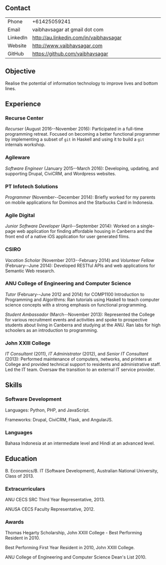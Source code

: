 Contact
-------

<table>
<colgroup>
<col width="11%" />
<col width="88%" />
</colgroup>
<tbody>
<tr class="odd">
<td align="left">Phone</td>
<td align="left">+61425059241</td>
</tr>
<tr class="even">
<td align="left">Email</td>
<td align="left"><script type="text/javascript">
<!--
h='&#x67;&#x6d;&#x61;&#x69;&#108;&#46;&#x63;&#x6f;&#x6d;';a='&#64;';n='&#118;&#x61;&#x69;&#98;&#104;&#x61;&#118;&#x73;&#x61;&#x67;&#x61;&#114;';e=n+a+h;
document.write('<a h'+'ref'+'="ma'+'ilto'+':'+e+'" clas'+'s="em' + 'ail">'+e+'<\/'+'a'+'>');
// -->
</script><noscript>&#118;&#x61;&#x69;&#98;&#104;&#x61;&#118;&#x73;&#x61;&#x67;&#x61;&#114;&#32;&#x61;&#116;&#32;&#x67;&#x6d;&#x61;&#x69;&#108;&#32;&#100;&#x6f;&#116;&#32;&#x63;&#x6f;&#x6d;</noscript></td>
</tr>
<tr class="odd">
<td align="left">LinkedIn</td>
<td align="left"><a href="http://au.linkedin.com/in/vaibhavsagar" class="uri">http://au.linkedin.com/in/vaibhavsagar</a></td>
</tr>
<tr class="even">
<td align="left">Website</td>
<td align="left"><a href="http://www.vaibhavsagar.com" class="uri">http://www.vaibhavsagar.com</a></td>
</tr>
<tr class="odd">
<td align="left">GitHub</td>
<td align="left"><a href="https://github.com/vaibhavsagar" class="uri">https://github.com/vaibhavsagar</a></td>
</tr>
</tbody>
</table>

Objective
---------

Realise the potential of information technology to improve lives and bottom lines.

Experience
----------

### Recurse Center

*Recurser* (August 2016--November 2016): Participated in a full-time programming retreat. Focused on becoming a better functional programmer by implementing a subset of `git` in Haskell and using it to build a `git` internals workshop.

### Agileware

*Software Engineer* (January 2015--March 2016): Developing, updating, and supporting Drupal, CiviCRM, and Wordpress websites.

### PT Infotech Solutions

*Programmer* (November--December 2014): Briefly worked for my parents on mobile applications for Dominos and the Starbucks Card in Indonesia.

### Agile Digital

*Junior Software Developer* (April--September 2014): Worked on a single-page web application for finding affordable housing in Canberra and the front end of a native iOS application for user generated films.

### CSIRO

*Vacation Scholar* (November 2013--February 2014) and *Volunteer Fellow* (February--June 2014): Developed RESTful APIs and web applications for Semantic Web research.

### ANU College of Engineering and Computer Science

*Tutor* (February--June 2012 and 2014) for COMP1100 Introduction to Programming and Algorithms: Ran tutorials using Haskell to teach computer science concepts with a strong emphasis on functional programming.

*Student Ambassador* (March--November 2013): Represented the College for various recruitment events and activities and spoke to prospective students about living in Canberra and studying at the ANU. Ran labs for high schoolers as an introduction to programming.

### John XXIII College

*IT Consultant* (2011), *IT Administrator* (2012), and *Senior IT Consultant* (2013): Performed maintenance of computers, networks, and printers at College and provided technical support to residents and administrative staff. Led the IT team. Oversaw the transition to an external IT service provider.

Skills
------

### Software Development

Languages: Python, PHP, and JavaScript.

Frameworks: Drupal, CiviCRM, Flask, and AngularJS.

### Languages

Bahasa Indonesia at an intermediate level and Hindi at an advanced level.

Education
---------

B. Economics/B. IT (Software Development), Australian National University, Class of 2013.

### Extracurriculars

ANU CECS SRC Third Year Representative, 2013.

ANUSA CECS Faculty Representative, 2012.

### Awards

Thomas Hegarty Scholarship, John XXIII College - Best Performing Resident in 2010.

Best Performing First Year Resident in 2010, John XXIII College.

ANU College of Engineering and Computer Science Dean's List 2010.
